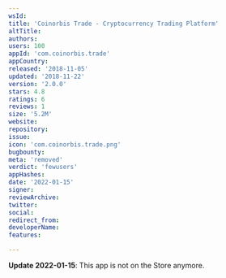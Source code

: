 ```yaml
---
wsId: 
title: 'Coinorbis Trade - Cryptocurrency Trading Platform'
altTitle: 
authors: 
users: 100
appId: 'com.coinorbis.trade'
appCountry: 
released: '2018-11-05'
updated: '2018-11-22'
version: '2.0.0'
stars: 4.8
ratings: 6
reviews: 1
size: '5.2M'
website: 
repository: 
issue: 
icon: 'com.coinorbis.trade.png'
bugbounty: 
meta: 'removed'
verdict: 'fewusers'
appHashes: 
date: '2022-01-15'
signer: 
reviewArchive: 
twitter: 
social: 
redirect_from: 
developerName: 
features: 

---
```


**Update 2022-01-15**: This app is not on the Store anymore.
